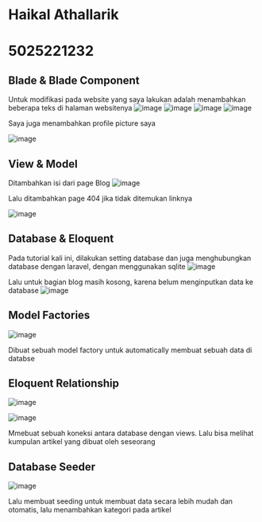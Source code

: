 # Haikal Athallarik
# 5025221232

## Blade & Blade Component 
Untuk modifikasi pada website yang saya lakukan adalah menambahkan beberapa teks di halaman websitenya
![image](https://github.com/user-attachments/assets/13ee409b-b9b1-427f-8764-cdc325546c72)
![image](https://github.com/user-attachments/assets/e9abe15e-6ec4-4274-8bf4-c6d274192782)
![image](https://github.com/user-attachments/assets/04a68e64-b670-4e97-bc83-5c16fc0256c2)
![image](https://github.com/user-attachments/assets/0718886b-cc39-4629-8385-40db8642667b)

Saya juga menambahkan profile picture saya

![image](https://github.com/user-attachments/assets/b19f89be-64d5-417c-bd94-b588c44e9960)

## View & Model
Ditambahkan isi dari page Blog
![image](https://github.com/user-attachments/assets/4ee951aa-9680-4513-a35f-0d338ccc2784)

Lalu ditambahkan page 404 jika tidak ditemukan linknya

![image](https://github.com/user-attachments/assets/70ae462d-f218-4e74-8e79-6b0a23e2cf64)

## Database & Eloquent
Pada tutorial kali ini, dilakukan setting database dan juga menghubungkan database dengan laravel, dengan menggunakan sqlite
![image](https://github.com/user-attachments/assets/5f9a5b3d-f9c1-434b-8746-c73e17e64997)


Lalu untuk bagian blog masih kosong, karena belum menginputkan data ke database
![image](https://github.com/user-attachments/assets/a8db5ca8-576a-4c08-9f37-6fa91132217c)

## Model Factories

![image](https://github.com/user-attachments/assets/997271e1-ebe9-48ee-b5e5-99b92f2ea7bb)

Dibuat sebuah model factory untuk automatically membuat sebuah data di databse

## Eloquent Relationship

![image](https://github.com/user-attachments/assets/3675c3ad-9f3e-4d2d-acab-2fd402fb6e9a)

![image](https://github.com/user-attachments/assets/9c4aab2f-00e8-45e0-864d-d267fbeafea9)

Mmebuat sebuah koneksi antara database dengan views. Lalu bisa melihat kumpulan artikel yang dibuat oleh seseorang

## Database Seeder

![image](https://github.com/user-attachments/assets/ffa6e3f7-8599-45d8-b972-a084f7780160)

Lalu membuat seeding untuk membuat data secara lebih mudah dan otomatis, lalu menambahkan kategori pada artikel








